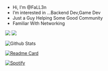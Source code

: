 -  Hi, I’m @FaLL3n
-  I’m interested in ...Backend Dev,Game Dev
- Just a Guy Helping Some Good Community
- Familiar With Networking


<!---
FaLL3nWhizzy/FaLL3nWhizzy is a ✨ special ✨ repository because its `README.md` (this file) appears on your GitHub profile.
You can click the Preview link to take a look at your changes.
--->

<img src ="https://img.shields.io/badge/-LUA-2C2D72?logo=lua&logoColor=fff"> <img src ="https://img.shields.io/badge/-Python-/3776AB?logo=Python&logoColor=fff">


![Github Stats](https://github-readme-stats-fall3nwhizzy.vercel.app/api?username=FaLL3nWhizzy&count_private=true&show_icons=true&theme=github_dark)

<!---
![Top Launguage](https://github-readme-stats.vercel.app/api/top-langs/?username=FaLL3nWhizzy&show_icons=true&theme=radical)
--->

[![Readme Card](https://github-readme-stats-fall3nwhizzy.vercel.app/api/pin/?username=FaLL3nWhizzy&repo=github-readme-stats)](https://github.com/anuraghazra/github-readme-stats)

[![Spotify](https://novatorem-swart-mu.vercel.app/api/spotify)](https://open.spotify.com/user/USER_NAME)

